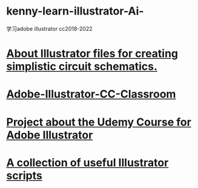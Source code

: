 # kenny-learn-illustrator-Ai-
学习adobe illustrator cc2018-2022

# <a href="https://github.com/olehermanse/schem">About Illustrator files for creating simplistic circuit schematics.</a>
# <a href="https://github.com/mono0926/Adobe-Illustrator-CC-Classroom/">Adobe-Illustrator-CC-Classroom</a>
# <a href="https://github.com/luizg7/Udemy_Adobe-CC-MasterClass-Illustrator">Project about the Udemy Course for Adobe Illustrator</a>
# <a href="https://github.com/newsdev/ai-scripts">A collection of useful Illustrator scripts</a>
# <a href=""></a>
# <a href=""></a>
# <a href=""></a>
# <a href=""></a>
# <a href=""></a>
# <a href=""></a>
# <a href=""></a>
# <a href=""></a>
# <a href=""></a>
# <a href=""></a>
# <a href=""></a>
# <a href=""></a>
# <a href=""></a>
# <a href=""></a>
# <a href=""></a>
# <a href=""></a>
# <a href=""></a>
# <a href=""></a>
# <a href=""></a>
# <a href=""></a>
# <a href=""></a>

